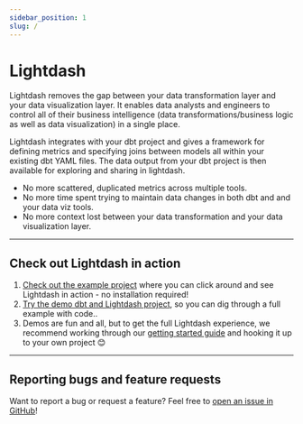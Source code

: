 ```yaml
---
sidebar_position: 1
slug: /
---
```


# Lightdash


Lightdash removes the gap between your data transformation layer and your data visualization layer. It enables data analysts and engineers to control all of their business intelligence (data transformations/business logic as well as data visualization) in a single place.

Lightdash integrates with your dbt project and gives a framework for defining metrics and specifying joins between models all within your existing dbt YAML files. The data output from your dbt project is then available for exploring and sharing in lightdash.

* No more scattered, duplicated metrics across multiple tools.
* No more time spent trying to maintain data changes in both dbt and and your data viz tools.
* No more context lost between your data transformation and your data visualization layer.

---
## Check out Lightdash in action

1. [Check out the example project](http://demo.lightdash.com/) where you can click around and see Lightdash in action - no installation required! 
2. [Try the demo dbt and Lightdash project](./get-started/setup-the-demo-project.md), so you can dig through a full example with code..
3. Demos are fun and all, but to get the full Lightdash experience, we recommend working through our [getting started guide](./get-started/setup-an-existing-dbt-project.md) and hooking it up to your own project 😊

---
## Reporting bugs and feature requests

Want to report a bug or request a feature? Feel free to [open an issue in GitHub](https://github.com/lightdash/lightdash/issues/new/choose)!
